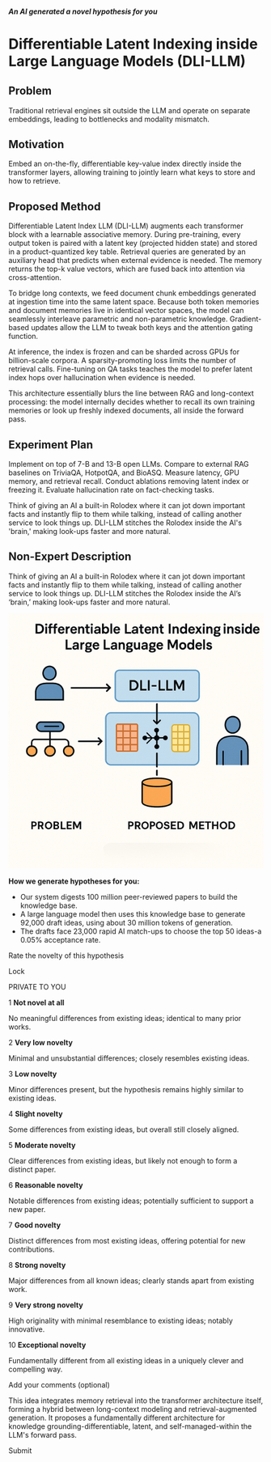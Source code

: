 ##### An AI generated a novel hypothesis for you

# **Differentiable Latent Indexing inside Large Language Models (DLI-LLM)**

## Problem

Traditional retrieval engines sit outside the LLM and operate on separate embeddings, leading to bottlenecks and modality mismatch.

## Motivation

Embed an on-the-fly, differentiable key-value index directly inside the transformer layers, allowing training to jointly learn what keys to store and how to retrieve.

## Proposed Method

Differentiable Latent Index LLM (DLI-LLM) augments each transformer block with a learnable associative memory. During pre-training, every output token is paired with a latent key (projected hidden state) and stored in a product-quantized key table. Retrieval queries are generated by an auxiliary head that predicts when external evidence is needed. The memory returns the top-k value vectors, which are fused back into attention via cross-attention.

To bridge long contexts, we feed document chunk embeddings generated at ingestion time into the same latent space. Because both token memories and document memories live in identical vector spaces, the model can seamlessly interleave parametric and non-parametric knowledge. Gradient-based updates allow the LLM to tweak both keys and the attention gating function.

At inference, the index is frozen and can be sharded across GPUs for billion-scale corpora. A sparsity-promoting loss limits the number of retrieval calls. Fine-tuning on QA tasks teaches the model to prefer latent index hops over hallucination when evidence is needed.

This architecture essentially blurs the line between RAG and long-context processing: the model internally decides whether to recall its own training memories or look up freshly indexed documents, all inside the forward pass.

## Experiment Plan

Implement on top of 7-B and 13-B open LLMs. Compare to external RAG baselines on TriviaQA, HotpotQA, and BioASQ. Measure latency, GPU memory, and retrieval recall. Conduct ablations removing latent index or freezing it. Evaluate hallucination rate on fact-checking tasks.

Think of giving an AI a built-in Rolodex where it can jot down important facts and instantly flip to them while talking, instead of calling another service to look things up. DLI-LLM stitches the Rolodex inside the AI's 'brain,' making look-ups faster and more natural.

## Non-Expert Description

Think of giving an AI a built-in Rolodex where it can jot down important facts and instantly flip to them while talking, instead of calling another service to look things up. DLI-LLM stitches the Rolodex inside the AI’s ‘brain,’ making look-ups faster and more natural.

![](https://github.com/paulohl/hypothesis-llm/blob/main/hypothesis-01/DLI-LLM.png)

**How we generate hypotheses for you:**

- Our system digests 100 million peer-reviewed papers to build the knowledge base.
- A large language model then uses this knowledge base to generate 92,000 draft ideas, using about 30 million tokens of generation.
- The drafts face 23,000 rapid AI match-ups to choose the top 50 ideas-a 0.05% acceptance rate.

Rate the novelty of this hypothesis

Lock

PRIVATE TO YOU

1 **Not novel at all**

No meaningful differences from existing ideas; identical to many prior works.

2 **Very low novelty**

Minimal and unsubstantial differences; closely resembles existing ideas.

3 **Low novelty**

Minor differences present, but the hypothesis remains highly similar to existing ideas.

4 **Slight novelty**

Some differences from existing ideas, but overall still closely aligned.

5 **Moderate novelty**

Clear differences from existing ideas, but likely not enough to form a distinct paper.

6 **Reasonable novelty**

Notable differences from existing ideas; potentially sufficient to support a new paper.

7 **Good novelty**

Distinct differences from most existing ideas, offering potential for new contributions.

8 **Strong novelty**

Major differences from all known ideas; clearly stands apart from existing work.

9 **Very strong novelty**

High originality with minimal resemblance to existing ideas; notably innovative.

10 **Exceptional novelty**

Fundamentally different from all existing ideas in a uniquely clever and compelling way.

Add your comments (optional)

This idea integrates memory retrieval into the transformer architecture itself, forming a hybrid between long-context modeling and retrieval-augmented generation. It proposes a fundamentally different architecture for knowledge grounding-differentiable, latent, and self-managed-within the LLM's forward pass.

Submit
